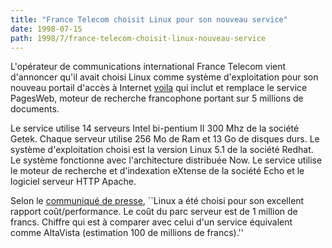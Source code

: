 ```yaml
---
title: "France Telecom choisit Linux pour son nouveau service"
date: 1998-07-15
path: 1998/7/france-telecom-choisit-linux-nouveau-service
---
```


<P>
L'opérateur de communications international France Telecom vient
d'annoncer qu'il avait choisi Linux comme système d'exploitation pour son
nouveau portail d'accès à Internet <A HREF="http://www.voila.fr">voila</A>
qui inclut et remplace le service PagesWeb, moteur de recherche
francophone portant sur 5 millions de documents.  </P>

<P> Le service utilise 14 serveurs Intel bi-pentium II 300 Mhz de la
société Getek. Chaque serveur utilise 256 Mo de Ram et 13 Go de disques
durs. Le système d'exploitation choisi est la version Linux 5.1 de la
société Redhat. Le système fonctionne avec l'architecture distribuée Now.
Le service utilise le moteur de recherche et d'indexation eXtense de la
société Echo et le logiciel serveur HTTP Apache.  </P>

<P> Selon le <A HREF="http://www.dejanews.com/getdoc.xp?AN=371244489">communiqué de presse</A>, ``Linux a été choisi pour son excellent
rapport coût/performance. Le coût du parc serveur est de 1 million de
francs. Chiffre qui est à comparer avec celui d'un service équivalent
comme AltaVista (estimation 100 de millions de francs).''  </P>


